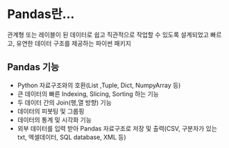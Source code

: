# Pandas란...

관계형 또는 레이블이 된 데이터로 쉽고 직관적으로 작업할 수 있도록 설계되었고 빠르고, 유연한 데이터 구조를 제공하는 파이썬 패키지

## Pandas 기능

- Python 자료구조와의 호환(List ,Tuple, Dict, NumpyArray 등)
- 큰 데이터의 빠른 Indexing, Slicing, Sorting 하는 기능
- 두 데이터 간의 Join(행,열 방향) 기능
- 데이터의 피봇팅 및 그룹핑
- 데이터의 통계 및 시각화 기능
- 외부 데이터를 입력 받아 Pandas 자료구조로 저장 및 출력(CSV, 구분자가 있는 txt, 엑셀데이터, SQL database, XML 등)
